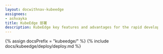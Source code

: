 ```yaml
---
layout: docwithnav-kubeedge
assignees:
- ashvayka
title: KubeEdge 部署
description: KubeEdge key features and advantages for the rapid development of IoT projects and applications.
---
```


{% assign docsPrefix = "kubeedge/" %}
{% include docs/kubeedge/deploy/deploy.md %}

